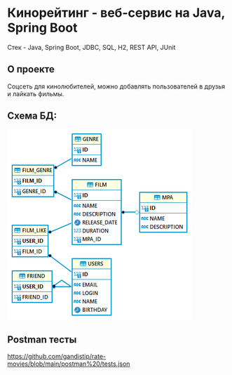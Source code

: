 # Кинорейтинг - веб-сервис на Java, Spring Boot
Стек - Java, Spring Boot, JDBC, SQL, H2, REST API, JUnit

## О проекте
Соцсеть для кинолюбителей, можно добавлять пользователей в друзья и лайкать фильмы.

## Схема БД:
![](src/main/resources/dbSchema.png)

## Postman тесты
https://github.com/gandistip/rate-movies/blob/main/postman%20/tests.json
